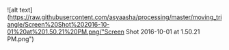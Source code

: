 ![alt text](https://raw.githubusercontent.com/asyaasha/processing/master/moving_triangle/Screen%20Shot%202016-10-01%20at%201.50.21%20PM.png/"Screen Shot 2016-10-01 at 1.50.21 PM.png")
